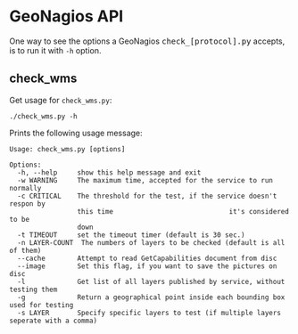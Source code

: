 # GeoNagios API

One way to see the options a GeoNagios <tt>check_[protocol].py</tt> accepts, is to run it with `-h` option.

## check_wms

Get usage for `check_wms.py`:

```
./check_wms.py -h
```

Prints the following usage message:

```
Usage: check_wms.py [options]

Options:
  -h, --help     show this help message and exit
  -w WARNING     The maximum time, accepted for the service to run normally
  -c CRITICAL    The threshold for the test, if the service doesn't respon by
                 this time                             it's considered to be
                 down
  -t TIMEOUT     set the timeout timer (default is 30 sec.)
  -n LAYER-COUNT  The numbers of layers to be checked (default is all of them)
  --cache        Attempt to read GetCapabilities document from disc
  --image        Set this flag, if you want to save the pictures on disc
  -l             Get list of all layers published by service, without testing them
  -g             Return a geographical point inside each bounding box used for testing
  -s LAYER       Specify specific layers to test (if multiple layers seperate with a comma)
```